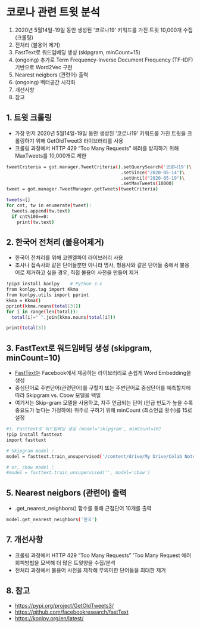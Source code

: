 # 코로나 관련 트윗 분석
1. 2020년 5월14일-19일 동안 생성된 '코로나19' 키워드를 가진 트윗 10,000개 수집(크롤링)
2. 전처리 (불용어 제거)
3. FastText로 워드임베딩 생성 (skipgram, minCount=15)
4. (ongoing) 추가로 Term Frequency-Inverse Document Frequency (TF-IDF) 기반으로 Word2Vec 구현
5. Nearest neigbors (관련어) 출력
6. (ongoing) 벡터공간 시각화
7. 개선사항
8. 참고

## 1. 트윗 크롤링
- 가장 먼저 2020년 5월14일-19일 동안 생성된 '코로나19' 키워드를 가진 트윗을 크롤링하기 위해 GetOldTweet3 라이브러리를 사용
- 크롤링 과정에서 HTTP 429 “Too Many Requests” 에러를 방지하기 위해 MaxTweets를 10,000개로 제한

```bash
tweetCriteria = got.manager.TweetCriteria().setQuerySearch('코로나19')\
                                           .setSince("2020-05-14")\
                                           .setUntil("2020-05-19")\
                                           .setMaxTweets(10000)
tweet = got.manager.TweetManager.getTweets(tweetCriteria)

tweets=[]
for cnt, tw in enumerate(tweet):
  tweets.append(tw.text)
  if cnt%100==0:
    print(tw.text)
```

## 2. 한국어 전처리 (불용어제거)
- 한국어 전처리를 위해 코엔엘파이 라이브러리 사용
- 조사나 접속사와 같은 단어들뿐만 아니라 명사, 형용사와 같은 단어들 중에서 불용어로 제거하고 싶을 경우, 직접 불용어 사전을 만들어 제거

```bash
!pip3 install konlpy    # Python 3.x
from konlpy.tag import Kkma
from konlpy.utils import pprint
kkma = Kkma()
pprint(kkma.nouns(total[3]))
for i in range(len(total)):
  total[i]=" ".join(kkma.nouns(total[i]))

print(total[3])
```

## 3. FastText로 워드임베딩 생성 (skipgram, minCount=10)
- <a href="https://github.com/facebookresearch/fastText" target="_blank">FastText</a>는 Facebook에서 제공하는 라이브러리로 손쉽게 Word Embedding을 생성
- 중심단어로 주변단어(관련단어)를 구할지 또는 주변단어로 중심단어를 예측할지에 따라 Skipgram vs. Cbow 모델을 택일
- 여기서는 Skip-gram 모델을 사용하고, 자주 언급되는 단어 (언급 빈도가 높을 수록 중요도가 높다는 가정하에) 위주로 구하기 위해 minCount (최소언급 횟수)를 15로 설정

```bash
#3. Fasttext로 워드임베딩 생성 (model='skipgram', minCount=10)
!pip install fasttext
import fasttext

# Skipgram model :
model = fasttext.train_unsupervised('/content/drive/My Drive/Colab Notebooks/NLP/4.tweet_analytics/data/output_twcorpus_pp.csv', model='skipgram', minCount=15)

# or, cbow model :
#model = fasttext.train_unsupervised('', model='cbow')
```

## 5. Nearest neigbors (관련어) 출력
- .get_nearest_neighbors() 함수를 통해 근접단어 10개를 출력

```bash
model.get_nearest_neighbors('한국')
```

## 7. 개선사항
- 크롤링 과정에서 HTTP 429 “Too Many Requests” 'Too Many Request 에러 회피방법을 모색해 더 많은 트윗양을 수집/분석
- 전처리 과정에서 불용어 사전을 제작해 무의미한 단어들을 최대한 제거

## 8. 참고
- https://pypi.org/project/GetOldTweets3/
- https://github.com/facebookresearch/fastText
- https://konlpy.org/en/latest/
